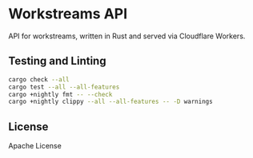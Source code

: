 # Workstreams API

API for workstreams, written in Rust and served via Cloudflare Workers.

## Testing and Linting

```bash
cargo check --all
cargo test --all --all-features
cargo +nightly fmt -- --check
cargo +nightly clippy --all --all-features -- -D warnings
```

## License

Apache License
